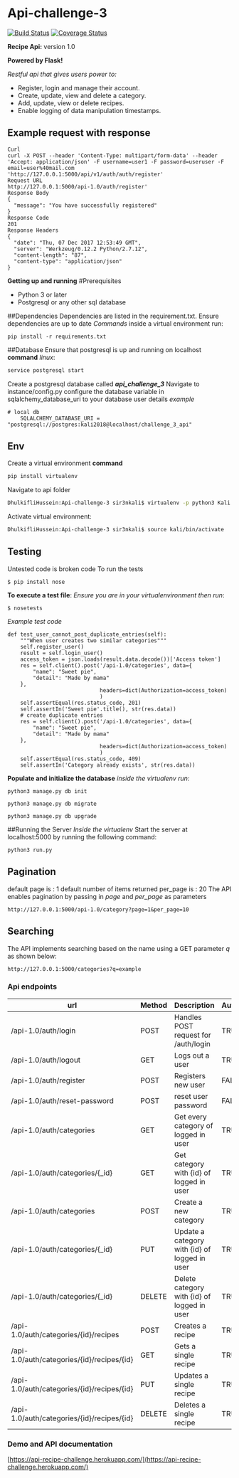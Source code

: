# Api-challenge-3
[![Build Status](https://travis-ci.org/sir3n-sn/Api-challenge-3.svg?branch=master)](https://travis-ci.org/sir3n-sn/Api-challenge-3)
[![Coverage Status](https://coveralls.io/repos/github/sir3n-sn/Api-challenge-3/badge.svg?branch=master&service=github)](https://coveralls.io/github/sir3n-sn/Api-challenge-3?branch=development)

**Recipe Api:** version 1.0

**Powered by Flask!**

*Restful api that gives users power to:*
- Register, login and manage their account.
- Create, update, view and delete a category.
- Add, update, view or delete recipes.
- Enable logging of data manipulation timestamps.

## Example request with response
```
Curl
curl -X POST --header 'Content-Type: multipart/form-data' --header 'Accept: application/json' -F username=user1 -F password=useruser -F email=user%40mail.com  'http://127.0.0.1:5000/api/v1/auth/auth/register'
Request URL
http://127.0.0.1:5000/api-1.0/auth/register'
Response Body
{
  "message": "You have successfully registered"
}
Response Code
201
Response Headers
{
  "date": "Thu, 07 Dec 2017 12:53:49 GMT",
  "server": "Werkzeug/0.12.2 Python/2.7.12",
  "content-length": "87",
  "content-type": "application/json"
}
```
**Getting up and running**
#Prerequisites
- Python 3 or later
- Postgresql or any other sql database

##Dependencies
Dependencies are listed in the requirement.txt.
Ensure dependencies are up to date
*Commands*
inside a virtual environment run:
```
pip install -r requirements.txt
```
##Database
Ensure that postgresql is up and running on localhost
**command** *linux*:
```bash
service postgresql start
```
Create a postgresql database called ***api_challenge_3***
Navigate to instance/config.py 
configure the database variable in sqlalchemy_database_uri to your database user details
*example*
```
# local db
    SQLALCHEMY_DATABASE_URI = "postgresql://postgres:kali2018@localhost/challenge_3_api"
```
## Env
Create a virtual environment
**command**
```bash
pip install virtualenv
```
Navigate to api folder
```bash
DhulkifliHussein:Api-challenge-3 sir3nkali$ virtualenv -p python3 Kali
```
Activate virtual environment:

```bash
DhulkifliHussein:Api-challenge-3 sir3nkali$ source kali/bin/activate
```

## Testing
Untested code is broken code
To run the tests 

```
$ pip install nose
```

**To execute a test file**:
*Ensure you are in your virtualenvironment then run*:
```
$ nosetests
```

*Example test code*
```
def test_user_cannot_post_duplicate_entries(self):
    """When user creates two similar categories"""
    self.register_user()
    result = self.login_user()
    access_token = json.loads(result.data.decode())['Access token']
    res = self.client().post('/api-1.0/categories', data={
        "name": "Sweet pie",
        "detail": "Made by mama"
    },
                             headers=dict(Authorization=access_token)
                             )
    self.assertEqual(res.status_code, 201)
    self.assertIn('Sweet pie'.title(), str(res.data))
    # create duplicate entries
    res = self.client().post('/api-1.0/categories', data={
        "name": "Sweet pie",
        "detail": "Made by mama"
    },
                             headers=dict(Authorization=access_token)
                             )
    self.assertEqual(res.status_code, 409)
    self.assertIn('Category already exists', str(res.data))
```

**Populate and initialize the database**
*inside the virtualenv run:*
```
python3 manage.py db init

python3 manage.py db migrate

python3 manage.py db upgrade

```

##Running the Server
*Inside the virtualenv*
Start the server at localhost:5000 by running the following command:
```
python3 run.py
```

## Pagination
default page is : 1
default number of items returned per_page is : 20
The API enables pagination by passing in *page* and *per_page* as parameters

```
http://127.0.0.1:5000/api-1.0/category?page=1&per_page=10

```

## Searching

The API implements searching based on the name using a GET parameter *q* as shown below:

```
http://127.0.0.1:5000/categories?q=example
```


### Api endpoints

| url | Method|  Description| Authentication |
| --- | --- | --- | --- |
| /api-1.0/auth/login | POST | Handles POST request for /auth/login | TRUE
| /api-1.0/auth/logout | GET | Logs out a user | TRUE
| /api-1.0/auth/register | POST | Registers new user | FALSE
| /api-1.0/auth/reset-password | POST |reset user password| FALSE
| /api-1.0/auth/categories | GET | Get every category of logged in user|TRUE
| /api-1.0/auth/categories/{_id} | GET | Get category with {id} of logged in user|TRUE
| /api-1.0/auth/categories | POST | Create a new category|TRUE
| /api-1.0/auth/categories/{_id}  | PUT | Update a category with {id} of logged in user|TRUE
| /api-1.0/auth/categories/{_id} | DELETE | Delete category with {id} of logged in user|TRUE
| /api-1.0/auth/categories/{id}/recipes | POST | Creates a recipe|TRUE
| /api-1.0/auth/categories/{id}/recipes/{id} | GET | Gets a single recipe|TRUE
| /api-1.0/auth/categories/{id}/recipes/{id} | PUT | Updates a single recipe|TRUE
| /api-1.0/auth/categories/{id}/recipes/{id} | DELETE | Deletes a single recipe|TRUE


### Demo and API documentation

[https://api-recipe-challenge.herokuapp.com/](https://api-recipe-challenge.herokuapp.com/)